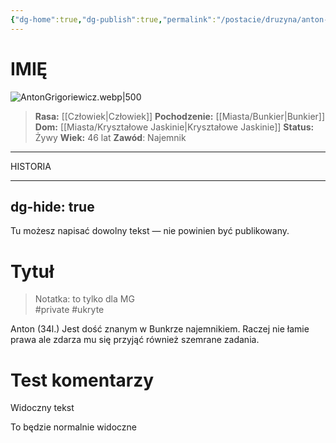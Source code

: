 ```yaml
---
{"dg-home":true,"dg-publish":true,"permalink":"/postacie/druzyna/anton-grigoriewicz/","tags":["gardenEntry"],"dgPassFrontmatter":true}
---
```


# IMIĘ

![AntonGrigoriewicz.webp|500](/img/user/Vault/Grafiki/Dru%C5%BCyna/AntonGrigoriewicz.webp)
> **Rasa:** [[Człowiek\|Człowiek]]
> **Pochodzenie:** [[Miasta/Bunkier\|Bunkier]]
> **Dom:** [[Miasta/Kryształowe Jaskinie\|Kryształowe Jaskinie]]
> **Status:** Żywy
> **Wiek:** 46 lat
> **Zawód**: Najemnik

---

HISTORIA




<!-- To też jest komentarz, klasyczny HTML -->


---
dg-hide: true
---

Tu możesz napisać dowolny tekst — nie powinien być publikowany.



# Tytuł

> Notatka: to tylko dla MG  
> #private #ukryte




Anton (34l.) Jest dość znanym w Bunkrze najemnikiem. Raczej nie łamie prawa ale zdarza mu się przyjąć również szemrane zadania.



# Test komentarzy

Widoczny tekst



<!-- HTMLowy komentarz, niewidoczny, ale w kodzie strony -->

To będzie normalnie widoczne
